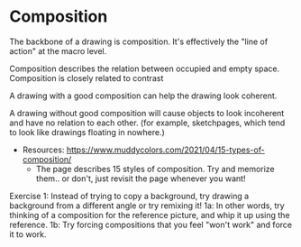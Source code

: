 # Composition

The backbone of a drawing is composition. 
It's effectively the "line of action" at the macro level.

Composition describes the relation between occupied and empty space.
Composition is closely related to contrast

A drawing with a good composition can help the drawing look coherent.

A drawing without good composition will cause objects to look incoherent and have no relation to each other. (for example, sketchpages, which tend to look like drawings floating in nowhere.)

- Resources: https://www.muddycolors.com/2021/04/15-types-of-composition/
    - The page describes 15 styles of composition. Try and memorize them.. or don't, just revisit the page whenever you want!

Exercise 1: Instead of trying to copy a background, try drawing a background from a different angle or try remixing it!
    1a: In other words, try thinking of a composition for the reference picture, and whip it up using the reference.
    1b: Try forcing compositions that you feel "won't work" and force it to work.
